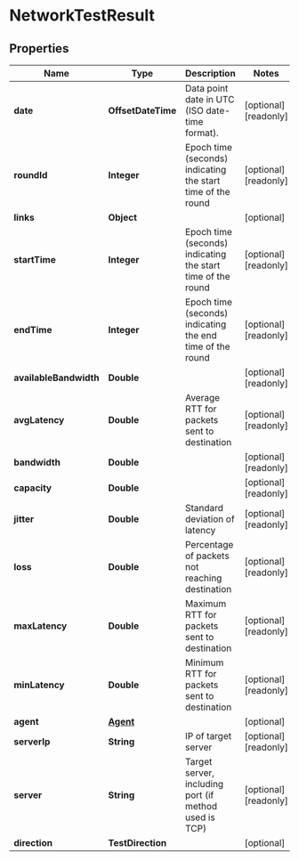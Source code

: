 

# NetworkTestResult


## Properties

| Name | Type | Description | Notes |
|------------ | ------------- | ------------- | -------------|
|**date** | **OffsetDateTime** | Data point date in UTC (ISO date-time format). |  [optional] [readonly] |
|**roundId** | **Integer** | Epoch time (seconds) indicating the start time of the round |  [optional] [readonly] |
|**links** | **Object** |  |  [optional] |
|**startTime** | **Integer** | Epoch time (seconds) indicating the start time of the round |  [optional] [readonly] |
|**endTime** | **Integer** | Epoch time (seconds) indicating the end time of the round |  [optional] [readonly] |
|**availableBandwidth** | **Double** |  |  [optional] [readonly] |
|**avgLatency** | **Double** | Average RTT for packets sent to destination |  [optional] [readonly] |
|**bandwidth** | **Double** |  |  [optional] [readonly] |
|**capacity** | **Double** |  |  [optional] [readonly] |
|**jitter** | **Double** | Standard deviation of latency |  [optional] [readonly] |
|**loss** | **Double** | Percentage of packets not reaching destination |  [optional] [readonly] |
|**maxLatency** | **Double** | Maximum RTT for packets sent to destination |  [optional] [readonly] |
|**minLatency** | **Double** | Minimum RTT for packets sent to destination |  [optional] [readonly] |
|**agent** | [**Agent**](Agent.md) |  |  [optional] |
|**serverIp** | **String** | IP of target server |  [optional] [readonly] |
|**server** | **String** | Target server, including port (if method used is TCP) |  [optional] [readonly] |
|**direction** | **TestDirection** |  |  [optional] |



